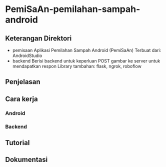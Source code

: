 # PemiSaAn-pemilahan-sampah-android
## Keterangan Direktori
- pemisaan
  Aplikasi Pemilahan Sampah Android (PemiSaAn)
  Terbuat dari: AndroidStudio
- backend
  Berisi backend untuk keperluan POST gambar ke server untuk mendapatkan respon
  Library tambahan: flask, ngrok, roboflow

## Penjelasan

## Cara kerja

### Android

### Backend

## Tutorial

## Dokumentasi
